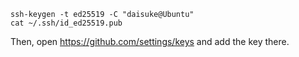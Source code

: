 ```
ssh-keygen -t ed25519 -C "daisuke@Ubuntu"
cat ~/.ssh/id_ed25519.pub
```

Then, open https://github.com/settings/keys and add the key there.
